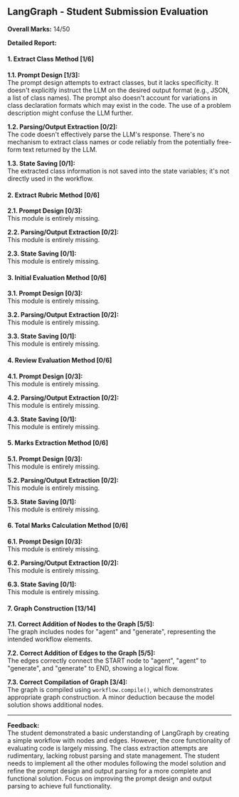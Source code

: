 ## LangGraph - Student Submission Evaluation

**Overall Marks:** 14/50

**Detailed Report:**

#### 1. Extract Class Method [1/6]
**1.1. Prompt Design [1/3]:**  
The prompt design attempts to extract classes, but it lacks specificity. It doesn't explicitly instruct the LLM on the desired output format (e.g., JSON, a list of class names).  The prompt also doesn't account for variations in class declaration formats which may exist in the code.  The use of a problem description might confuse the LLM further.

**1.2. Parsing/Output Extraction [0/2]:**  
The code doesn't effectively parse the LLM's response. There's no mechanism to extract class names or code reliably from the potentially free-form text returned by the LLM.

**1.3. State Saving [0/1]:**  
The extracted class information is not saved into the state variables; it's not directly used in the workflow.


#### 2. Extract Rubric Method [0/6]
**2.1. Prompt Design [0/3]:**  
This module is entirely missing.

**2.2. Parsing/Output Extraction [0/2]:**  
This module is entirely missing.

**2.3. State Saving [0/1]:**  
This module is entirely missing.

#### 3. Initial Evaluation Method [0/6]
**3.1. Prompt Design [0/3]:**  
This module is entirely missing.

**3.2. Parsing/Output Extraction [0/2]:**  
This module is entirely missing.

**3.3. State Saving [0/1]:**  
This module is entirely missing.

#### 4. Review Evaluation Method [0/6]
**4.1. Prompt Design [0/3]:**  
This module is entirely missing.

**4.2. Parsing/Output Extraction [0/2]:**  
This module is entirely missing.

**4.3. State Saving [0/1]:**  
This module is entirely missing.

#### 5. Marks Extraction Method [0/6]
**5.1. Prompt Design [0/3]:**  
This module is entirely missing.

**5.2. Parsing/Output Extraction [0/2]:**  
This module is entirely missing.

**5.3. State Saving [0/1]:**  
This module is entirely missing.

#### 6. Total Marks Calculation Method [0/6]
**6.1. Prompt Design [0/3]:**  
This module is entirely missing.

**6.2. Parsing/Output Extraction [0/2]:**  
This module is entirely missing.

**6.3. State Saving [0/1]:**  
This module is entirely missing.

#### 7. Graph Construction [13/14]
**7.1. Correct Addition of Nodes to the Graph [5/5]:**  
The graph includes nodes for "agent" and "generate", representing the intended workflow elements.

**7.2. Correct Addition of Edges to the Graph [5/5]:**  
The edges correctly connect the START node to "agent", "agent" to "generate", and "generate" to END, showing a logical flow.

**7.3. Correct Compilation of Graph [3/4]:**  
The graph is compiled using `workflow.compile()`, which demonstrates appropriate graph construction. A minor deduction because the model solution shows additional nodes.

---

**Feedback:**  
The student demonstrated a basic understanding of LangGraph by creating a simple workflow with nodes and edges. However, the core functionality of evaluating code is largely missing. The class extraction attempts are rudimentary, lacking robust parsing and state management. The student needs to implement all the other modules following the model solution and refine the prompt design and output parsing for a more complete and functional solution.  Focus on improving the prompt design and output parsing to achieve full functionality.
